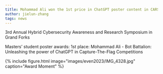 ```yaml
---
title: Mohammad Ali won the 1st price in ChatGPT poster content in CARS 2023!
author: jielun-zhang
tags: news
---
```


3rd Annual Hybrid Cybersecurity Awareness and Research Symposium in Grand Forks

Masters’ student poster awards: 
1st place: Mohammad Ali - Bot Battalion: Unleashing the power of ChatGPT in Capture-The-Flag Competitions 

{% include figure.html image="images/even2023/IMG_4328.jpg" caption="Award Moment" %}
